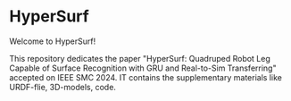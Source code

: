 # HyperSurf

Welcome to HyperSurf!

This repository dedicates the paper "HyperSurf: Quadruped Robot Leg Capable of Surface Recognition with GRU and Real-to-Sim Transferring" accepted on IEEE SMC 2024. IT contains the supplementary materials like URDF-flie, 3D-models, code.

